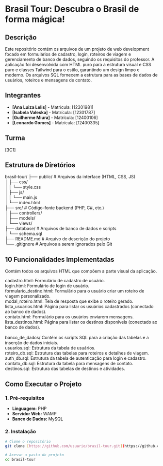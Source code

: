 # Brasil Tour: Descubra o Brasil de forma mágica!

## Descrição
Este repositório contém os arquivos de um projeto de web development focado em formulários de cadastro, login, roteiros de viagem e gerenciamento de banco de dados, seguindo os requisitos do professor. A aplicação foi desenvolvida com HTML puro para a estrutura visual e CSS puro e classes Tailwind para o estilo, garantindo um design limpo e moderno. Os arquivos SQL fornecem a estrutura para as bases de dados de usuários, roteiros e mensagens de contato.




## Integrantes
- **[Ana Luiza Lelis]** - Matrícula: [12301981]
- **[Isabela Valeska]** - Matrícula: [12301787]
- **[Guilherme Miura]** - Matrícula: [12400106]
- **[Leonardo Gomes]** - Matrícula: [12400335]

## Turma
[3C1]

## Estrutura de Diretórios
brasil-tour/
├── public/                 # Arquivos da interface (HTML, CSS, JS)<br>
│   ├── css/<br>
│   │   └── style.css  <br>
│   ├── js/  <br>
│   │   └── main.js   <br>
│   └── index.html   <br>
├── src/                    # Código-fonte backend (PHP, C#, etc.)   <br>
│   ├── controllers/    <br>
│   ├── models/    <br>
│   └── views/    <br>
├── database/               # Arquivos de banco de dados e scripts   <br>
│   └── schema.sql    <br>
├── README.md               # Arquivo de descrição do projeto    <br>
└── .gitignore              # Arquivos a serem ignorados pelo Git

## 10 Funcionalidades Implementadas

Contém todos os arquivos HTML que compõem a parte visual da aplicação. <br>

cadastro.html: Formulário de cadastro de usuário.<br>
login.html: Formulário de login de usuário.
<br>
formulario_destino.html: Formulário para o usuário criar um roteiro de viagem personalizado.
<br>
modal_roteiro.html: Tela de resposta que exibe o roteiro gerado.
<br>
lista_usuarios.html: Página para listar os usuários cadastrados (conectado ao banco de dados).
<br>
contato.html: Formulário para os usuários enviarem mensagens.
<br>
lista_destinos.html: Página para listar os destinos disponíveis (conectado ao banco de dados).
<br>
<br>
banco_de_dados/
Contém os scripts SQL para a criação das tabelas e a inserção de dados iniciais.
<br>
usuarios.sql: Estrutura da tabela de usuários.
<br>
roteiro_db.sql: Estrutura das tabelas para roteiros e detalhes de viagem.
<br>
auth_db.sql: Estrutura da tabela de autenticação para login e cadastro.
<br>
contato_db.sql: Estrutura da tabela para mensagens de contato.
<br>
destinos.sql: Estrutura das tabelas de destinos e atividades.
<br>
## Como Executar o Projeto

### 1. Pré-requisitos
- **Linguagem:** PHP
- **Servidor Web:** WAMP 
- **Banco de Dados:** MySQL 

### 2. Instalação
```bash
# Clone o repositório
git clone [https://github.com/usuario/brasil-tour.git](https://github.com/usuario/brasil-tour.git)

# Acesse a pasta do projeto
cd brasil-tour
